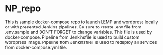 # NP_repo
This is sample docker-compose repo to launch LEMP and wordpress locally or with presented Jenkins pipelines.
Be sure to create .env file from .env.sample and DON'T FORGET to change variables. This file is used by docker-compose.
Pipeline from Jenkinsfile is used to build custom wordpress image. Pipeline from Jenkinsfile1 is used to redeploy all services from docker-compose.yml file.
